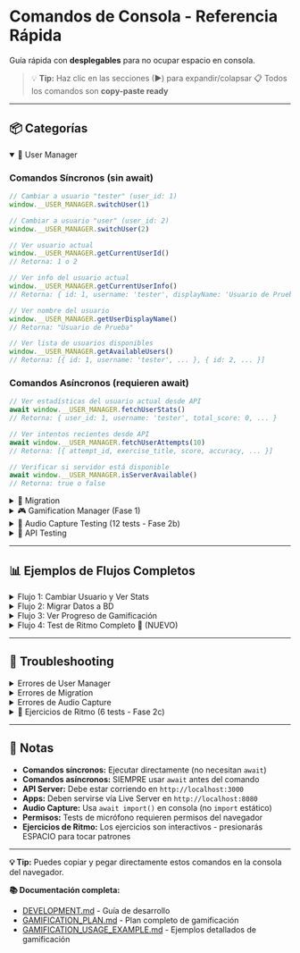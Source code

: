 # Comandos de Consola - Referencia Rápida

Guía rápida con **desplegables** para no ocupar espacio en consola.

> 💡 **Tip:** Haz clic en las secciones (▶) para expandir/colapsar
> 📋 Todos los comandos son **copy-paste ready**

---

## 📦 Categorías

<details open>
<summary>👤 User Manager</summary>

### Comandos Síncronos (sin await)

```javascript
// Cambiar a usuario "tester" (user_id: 1)
window.__USER_MANAGER.switchUser(1)

// Cambiar a usuario "user" (user_id: 2)
window.__USER_MANAGER.switchUser(2)

// Ver usuario actual
window.__USER_MANAGER.getCurrentUserId()
// Retorna: 1 o 2

// Ver info del usuario actual
window.__USER_MANAGER.getCurrentUserInfo()
// Retorna: { id: 1, username: 'tester', displayName: 'Usuario de Prueba' }

// Ver nombre del usuario
window.__USER_MANAGER.getUserDisplayName()
// Retorna: "Usuario de Prueba"

// Ver lista de usuarios disponibles
window.__USER_MANAGER.getAvailableUsers()
// Retorna: [{ id: 1, username: 'tester', ... }, { id: 2, ... }]
```

### Comandos Asíncronos (requieren await)

```javascript
// Ver estadísticas del usuario actual desde API
await window.__USER_MANAGER.fetchUserStats()
// Retorna: { user_id: 1, username: 'tester', total_score: 0, ... }

// Ver intentos recientes desde API
await window.__USER_MANAGER.fetchUserAttempts(10)
// Retorna: [{ attempt_id, exercise_title, score, accuracy, ... }]

// Verificar si servidor está disponible
await window.__USER_MANAGER.isServerAvailable()
// Retorna: true o false
```

</details>

<details>
<summary>🔄 Migration</summary>

### Comandos Síncronos

```javascript
// Ver información de migración
window.__MIGRATION.info()
// Retorna: { completed: true, timestamp: ..., date: '...' } o null

// Resetear estado de migración (para testing)
window.__MIGRATION.reset()
// Consola: "🔄 Estado de migración reseteado"
```

### Comandos Asíncronos (requieren await)

```javascript
// Migrar datos de localStorage a base de datos
await window.__MIGRATION.migrate()
// Retorna: { success: true, synced_count: 10, failed_count: 0, ... }

// Forzar migración aunque ya se haya hecho
await window.__MIGRATION.migrate(true)

// Verificar si servidor está disponible
await window.__MIGRATION.isServerAvailable()
// Retorna: true o false
```

</details>

<details>
<summary>🎮 Gamification Manager (Fase 1)</summary>

### Estadísticas y Progreso

```javascript
// Ver estadísticas generales
window.__GAMIFICATION.getStats()
// Retorna: { session: {...}, scoring: {...}, achievements: {...} }

// Ver nivel del usuario
window.__GAMIFICATION.getUserLevel()
// Retorna: { level: 3, title: 'Estudiante', current_score: 1250, ... }

// Ver todos los logros
window.__GAMIFICATION.getAchievements()
// Retorna: [{ id, name, description, unlocked, progress, ... }, ...]

// Ver solo logros desbloqueados
window.__GAMIFICATION.getAchievements().filter(a => a.unlocked)

// Ver progreso de un logro específico
window.__GAMIFICATION.getAchievementProgress('rhythm_novice')
```

### Tracking de Eventos

```javascript
// Trackear un evento manualmente
window.__GAMIFICATION.trackEvent('PATTERN_PLAYED', { lg_value: 16 })

// Ver historial de eventos
window.__GAMIFICATION.getEventHistory()

// Ver configuración
window.__GAMIFICATION.getConfig()
```

</details>

<details>
<summary>🎵 Audio Capture Testing (12 tests - Fase 2b)</summary>

> **Nota:** Todos los tests usan `await import()` porque la consola no soporta `import` estático.

### Tests Básicos (4)

<details>
<summary>Test 1: Verificar Soporte ✅</summary>

**Descripción:** Verifica que el navegador soporte micrófono y teclado
**Duración:** Instantáneo

```javascript
const { checkSupport } = await import('../../libs/audio-capture/index.js');

const support = checkSupport();
console.log('Soporte:', support);
// Debe mostrar: { microphone: true, keyboard: true, overall: true }
```

**Resultado esperado:**
- `microphone: true` - Navegador soporta getUserMedia
- `keyboard: true` - Navegador soporta eventos de teclado
- `overall: true` - Sistema completo disponible

</details>

<details>
<summary>Test 2: Captura de Teclado ⌨️</summary>

**Descripción:** Captura simple de tecla ESPACIO con feedback visual
**Duración:** 5 segundos

```javascript
const { createKeyboardCapture } = await import('../../libs/audio-capture/index.js');

const kbd = createKeyboardCapture({ visualFeedback: true });
kbd.startRecording();
console.log('🎹 Presiona ESPACIO al ritmo durante 5 segundos...');

setTimeout(() => {
  const taps = kbd.stopRecording();
  console.log(`✅ Capturados ${taps.length} taps:`, taps);
  kbd.dispose();
}, 5000);
```

**Resultado esperado:**
- Círculo azul flotante en esquina inferior derecha
- Círculo se ilumina al presionar ESPACIO
- Lista de timestamps en ms después de 5 segundos

</details>

<details>
<summary>Test 7: Helper de Fracciones 🎼</summary>

**Descripción:** Convierte notación musical a timestamps
**Duración:** Instantáneo

```javascript
const { fractionsToTimestamps } = await import('../../libs/audio-capture/index.js');

// Patrón: redonda, blanca, negra, corchea
const pattern = [1, 0.5, 0.25, 0.125];
const timestamps = fractionsToTimestamps(pattern, 120, 0);

console.log('🎼 Patrón de fracciones (120 BPM):');
console.log('   Redonda (1)    @ 0ms');
console.log('   Blanca (1/2)   @', Math.round(timestamps[1]), 'ms');
console.log('   Negra (1/4)    @', Math.round(timestamps[2]), 'ms');
console.log('   Corchea (1/8)  @', Math.round(timestamps[3]), 'ms');
```

**Valores de fracción:**
- `1` = Redonda, `0.5` = Blanca, `0.25` = Negra, `0.125` = Corchea

</details>

<details>
<summary>Test 9: Ajustar Configuración ⚙️</summary>

**Descripción:** Crear analizadores con diferentes configuraciones
**Duración:** Instantáneo

```javascript
const { createRhythmAnalyzer } = await import('../../libs/audio-capture/index.js');

// Configuración estricta
const strictAnalyzer = createRhythmAnalyzer({
  timingTolerance: 50,   // ±50ms
  tempoTolerance: 5,     // ±5 BPM
  weights: { timing: 0.7, consistency: 0.2, tempo: 0.1 }
});

// Configuración relajada
const relaxedAnalyzer = createRhythmAnalyzer({
  timingTolerance: 200,  // ±200ms
  tempoTolerance: 20,    // ±20 BPM
  weights: { timing: 0.3, consistency: 0.5, tempo: 0.2 }
});

console.log('✅ Analizadores creados con diferentes tolerancias');
```

</details>

### Tests de Análisis (3)

<details>
<summary>Test 3: Análisis vs Patrón 🎯</summary>

**Descripción:** Compara tu ritmo contra un patrón esperado
**Duración:** 5 segundos de captura + análisis

```javascript
const {
  createKeyboardCapture,
  createRhythmAnalyzer,
  generateExpectedPattern
} = await import('../../libs/audio-capture/index.js');

// Generar patrón de 120 BPM, 8 beats
const expected = generateExpectedPattern(120, 8);
const kbd = createKeyboardCapture({ visualFeedback: true });
const analyzer = createRhythmAnalyzer();

console.log('🎯 Patrón esperado (120 BPM, 8 beats)');
console.log('📍 Presiona ESPACIO cada 500ms aprox');

kbd.startRecording();

setTimeout(() => {
  const recorded = kbd.stopRecording();
  const result = analyzer.compareRhythm(recorded, expected);

  console.log('📊 RESULTADOS:');
  console.log(`   Accuracy: ${result.accuracy}%`);
  console.log(`   Timing: ${result.timingAccuracy}%`);
  console.log(`   Consistency: ${result.consistencyScore}%`);
  console.log(`   Tempo: ${result.tempoAccuracy}%`);
  console.log(`   💬 ${result.message}`);

  kbd.dispose();
}, 5000);
```

**Interpretación:**
- 90-100%: Excelente
- 75-89%: Muy bien
- 60-74%: Bien
- <60%: Sigue practicando

</details>

<details>
<summary>Test 4: Detección de Tempo 🎵</summary>

**Descripción:** Detecta BPM de tus taps libres
**Duración:** 10 segundos

```javascript
const { createKeyboardCapture, createRhythmAnalyzer } = await import('../../libs/audio-capture/index.js');

const kbd = createKeyboardCapture({ visualFeedback: true });
const analyzer = createRhythmAnalyzer();

kbd.startRecording();
console.log('🎹 Presiona ESPACIO 8 veces a tu ritmo natural...');

setTimeout(() => {
  const taps = kbd.stopRecording();
  const tempo = analyzer.detectTempo(taps);

  console.log('🎵 TEMPO DETECTADO:');
  console.log(`   BPM: ${tempo.bpm}`);
  console.log(`   Confianza: ${Math.round(tempo.confidence * 100)}%`);
  console.log(`   Intervalo: ${Math.round(tempo.avgInterval)}ms`);

  kbd.dispose();
}, 10000);
```

**Referencias de BPM:**
- 60-80: Lento (balada)
- 90-110: Moderado (pop)
- 120-140: Rápido (dance)
- 150+: Muy rápido (techno)

</details>

<details>
<summary>Test 6: Análisis Libre 🎨</summary>

**Descripción:** Analiza ritmo libre y detecta patrones
**Duración:** 10 segundos

```javascript
const { createKeyboardCapture, createRhythmAnalyzer } = await import('../../libs/audio-capture/index.js');

const kbd = createKeyboardCapture({ visualFeedback: true });
const analyzer = createRhythmAnalyzer();

kbd.startRecording();
console.log('🎹 Improvisa un ritmo durante 10 segundos...');

setTimeout(() => {
  const taps = kbd.stopRecording();
  const analysis = analyzer.analyzeFreeRhythm(taps);

  console.log('🎨 ANÁLISIS:');
  console.log(`   BPM: ${Math.round(analysis.tempo.bpm)}`);
  console.log(`   Consistencia: ${Math.round(analysis.consistency * 100)}%`);
  console.log(`   Total taps: ${analysis.totalTaps}`);
  console.log('   Patrones:', analysis.patterns);

  kbd.dispose();
}, 10000);
```

</details>

### Tests de Micrófono (2)

<details>
<summary>Test 5: Sistema Completo 🎤⌨️</summary>

**Descripción:** Captura simultánea de micrófono + teclado
**Duración:** 10 segundos
**Requisitos:** Permisos de micrófono

```javascript
const { createCaptureSystem } = await import('../../libs/audio-capture/index.js');

// Crear sistema completo
const system = await createCaptureSystem({
  microphone: {
    threshold: -30,
    minInterval: 100,
    onBeatDetected: (e) => console.log(`🎤 Beat #${e.beatNumber}`)
  },
  keyboard: {
    visualFeedback: true,
    onTapDetected: (e) => console.log(`⌨️ Tap #${e.tapNumber}`)
  }
});

if (!system.micInitialized) {
  console.warn('⚠️ Micrófono no disponible - solo teclado');
}

console.log('🎙️ Captura combinada (10 segundos)...');
console.log('💡 Prueba: palmadas + ESPACIO mezclados');

await system.combined.startRecording();

setTimeout(() => {
  const results = system.combined.stopRecording();
  console.log('📊 RESULTADOS:');
  console.log(`   🎤 Micrófono: ${results.microphone.length}`);
  console.log(`   ⌨️ Teclado: ${results.keyboard.length}`);
  console.log(`   📦 Total: ${results.totalEvents}`);
  system.dispose();
}, 10000);
```

**Consejos:**
- Da palmadas cerca del micrófono
- Si no detecta, baja threshold a -35 o -40

</details>

<details>
<summary>Test 8: Monitor de Nivel 📊</summary>

**Descripción:** Ver nivel de micrófono en tiempo real
**Duración:** 10 segundos
**Requisitos:** Permisos de micrófono

```javascript
const { createMicrophoneCapture } = await import('../../libs/audio-capture/index.js');

const mic = createMicrophoneCapture();
const initialized = await mic.initialize();

if (!initialized) {
  console.error('❌ No se pudo inicializar el micrófono');
} else {
  console.log('📊 Monitoreando nivel (10 segundos)...');
  console.log('💡 Habla o aplaude cerca del micrófono');

  const interval = setInterval(() => {
    const level = mic.getCurrentLevel();
    const bars = '█'.repeat(Math.max(0, Math.floor((level + 60) / 2)));
    console.log(`${level.toFixed(1)} dB ${bars}`);
  }, 200);

  setTimeout(() => {
    clearInterval(interval);
    mic.dispose();
    console.log('✅ Monitoreo finalizado');
  }, 10000);
}
```

**Interpretación de niveles:**
- -60 dB: Silencio
- -40 dB: Ruido ambiental
- -30 dB: Voz normal
- -20 dB: Voz alta
- -10 dB: Palmada
- 0 dB: Máximo (clipping)

</details>

### Tests Avanzados (3)

<details>
<summary>Test 10: Ejercicio Guiado 🎯</summary>

**Descripción:** Ejercicio completo con cuenta regresiva
**Duración:** ~15 segundos total

```javascript
const {
  createKeyboardCapture,
  createRhythmAnalyzer,
  generateExpectedPattern
} = await import('../../libs/audio-capture/index.js');

console.log('🎯 EJERCICIO DE RITMO - NIVEL 1');
console.log('================================\n');

// Paso 1: Objetivo
const bpm = 100;
const beats = 4;
const expected = generateExpectedPattern(bpm, beats);

console.log(`📋 Objetivo: ${beats} beats a ${bpm} BPM`);
console.log(`⏱️ Intervalo: ${Math.round(60000 / bpm)}ms entre beats`);
console.log(`\n💡 TIP: Cuenta "1, 2, 3, 4" a ritmo constante\n`);

// Paso 2: Preparar
const kbd = createKeyboardCapture({ visualFeedback: true });
const analyzer = createRhythmAnalyzer();

// Paso 3: Cuenta regresiva
console.log('⏳ Preparándote...');
await new Promise(r => setTimeout(r, 2000));
console.log('3...');
await new Promise(r => setTimeout(r, 1000));
console.log('2...');
await new Promise(r => setTimeout(r, 1000));
console.log('1...');
await new Promise(r => setTimeout(r, 1000));
console.log('🎹 ¡AHORA! Presiona ESPACIO 4 veces\n');

// Paso 4: Capturar
kbd.startRecording();
await new Promise(r => setTimeout(r, 5000));

// Paso 5: Analizar
const recorded = kbd.stopRecording();
const result = analyzer.compareRhythm(recorded, expected);

console.log('\n📊 RESULTADOS:');
console.log(`🎯 Accuracy: ${result.accuracy}%`);
console.log(`⏱️ Timing: ${result.timingAccuracy}%`);
console.log(`📊 Consistencia: ${result.consistencyScore}%`);
console.log(`\n💬 ${result.message}`);

if (result.accuracy >= 90) {
  console.log('\n🏆 ¡EXCELENTE! Nivel completado');
} else if (result.accuracy >= 75) {
  console.log('\n⭐ ¡Muy bien! Prueba el siguiente nivel');
} else {
  console.log('\n💪 Sigue practicando');
}

kbd.dispose();
```

</details>

<details>
<summary>Test 11: Captura con Audio 🎵⌨️</summary>

**Descripción:** Verifica que funciona con audio reproduciéndose
**Duración:** 11 segundos (3s espera + 8s captura)

```javascript
const { createKeyboardCapture } = await import('../../libs/audio-capture/index.js');

const kbd = createKeyboardCapture({
  visualFeedback: true,
  useCapture: true  // Garantiza prioridad (default: true)
});

console.log('🎵 INSTRUCCIONES:');
console.log('1. Reproduce audio en la app (presiona play)');
console.log('2. Espera 3 segundos');
console.log('3. Presiona ESPACIO al ritmo del audio');
console.log('');
console.log('⏳ Esperando 3 segundos...');

await new Promise(r => setTimeout(r, 3000));

kbd.startRecording();
console.log('⌨️ ¡Captura iniciada! Presiona ESPACIO al ritmo');

setTimeout(() => {
  const taps = kbd.stopRecording();
  console.log(`\n✅ Capturados ${taps.length} taps con audio`);
  console.log('🎉 ¡Funciona correctamente!');
  kbd.dispose();
}, 8000);
```

**Por qué funciona:**
- Usa `{ capture: true }` por defecto
- Captura eventos antes que otros listeners
- Funciona incluso si el reproductor también escucha ESPACIO

</details>

<details>
<summary>Test 12: Tecla Alternativa 🔀</summary>

**Descripción:** Usar tecla diferente a ESPACIO
**Duración:** 10 segundos (5s por cada tecla)

```javascript
const { createKeyboardCapture } = await import('../../libs/audio-capture/index.js');

// Opción 1: Configurar en constructor
const kbd1 = createKeyboardCapture({
  key: 'Enter',
  visualFeedback: true
});

console.log('⌨️ Test 1: Captura con ENTER (5 segundos)...');
kbd1.startRecording();

setTimeout(() => {
  const taps1 = kbd1.stopRecording();
  console.log(`✅ Capturados ${taps1.length} taps con ENTER`);
  kbd1.dispose();

  // Opción 2: Cambiar dinámicamente
  const kbd2 = createKeyboardCapture({ visualFeedback: true });
  kbd2.setKey('t');

  console.log('\n⌨️ Test 2: Captura con tecla T (5 segundos)...');
  kbd2.startRecording();

  setTimeout(() => {
    const taps2 = kbd2.stopRecording();
    console.log(`✅ Capturados ${taps2.length} taps con T`);
    kbd2.dispose();
  }, 5000);
}, 5000);
```

**Teclas recomendadas:**
- `'Enter'` - Enter/Return
- `'t'` - Tecla T (fácil de presionar)
- `'x'` - Tecla X
- `'c'` - Tecla C

</details>

</details>

<details>
<summary>🧪 API Testing</summary>

```javascript
// Health check
await fetch('http://localhost:3000/api/health').then(r => r.json())

// Listar usuarios
await fetch('http://localhost:3000/api/users').then(r => r.json())

// Ver usuario específico con stats
await fetch('http://localhost:3000/api/users/1').then(r => r.json())

// Listar ejercicios
await fetch('http://localhost:3000/api/exercises').then(r => r.json())

// Ejercicios por tipo
await fetch('http://localhost:3000/api/exercises?type=sequence_entry').then(r => r.json())
```

</details>

---

## 📊 Ejemplos de Flujos Completos

<details>
<summary>Flujo 1: Cambiar Usuario y Ver Stats</summary>

```javascript
// 1. Cambiar a usuario tester
window.__USER_MANAGER.switchUser(1)

// 2. Ver stats desde API
const stats = await window.__USER_MANAGER.fetchUserStats()
console.log(`Score: ${stats.total_score}, Level: ${stats.current_level}`)

// 3. Ver intentos recientes
const attempts = await window.__USER_MANAGER.fetchUserAttempts(5)
console.log(`Últimos ${attempts.length} intentos:`, attempts)
```

</details>

<details>
<summary>Flujo 2: Migrar Datos a BD</summary>

```javascript
// 1. Verificar que servidor está disponible
const available = await window.__MIGRATION.isServerAvailable()
console.log('Servidor disponible:', available)

// 2. Ver si ya se migró
const info = window.__MIGRATION.info()
console.log('Info migración:', info)

// 3. Migrar (si es necesario)
if (!info) {
  const result = await window.__MIGRATION.migrate()
  console.log('Migración:', result)
}
```

</details>

<details>
<summary>Flujo 3: Ver Progreso de Gamificación</summary>

```javascript
// 1. Stats generales
const stats = window.__GAMIFICATION.getStats()
console.log('Puntos sesión:', stats.scoring.session_score)
console.log('Racha actual:', stats.scoring.current_streak)

// 2. Nivel actual
const level = window.__GAMIFICATION.getUserLevel()
console.log(`Nivel ${level.level}: ${level.title}`)
console.log(`Progreso: ${level.progress_percentage}%`)

// 3. Logros
const achievements = window.__GAMIFICATION.getAchievements()
const unlocked = achievements.filter(a => a.unlocked)
console.log(`Logros: ${unlocked.length}/${achievements.length}`)

// 4. Logros recientes
const recent = unlocked.filter(a => !a.notified)
recent.forEach(a => console.log(`🏆 ${a.name}: ${a.description}`))
```

</details>

<details>
<summary>Flujo 4: Test de Ritmo Completo 🎵 (NUEVO)</summary>

```javascript
// 1. Verificar soporte
const {
  checkSupport,
  createKeyboardCapture,
  createRhythmAnalyzer,
  generateExpectedPattern
} = await import('../../libs/audio-capture/index.js');

console.log('Soporte:', checkSupport());

// 2. Generar patrón (120 BPM, 8 beats)
const expected = generateExpectedPattern(120, 8);

// 3. Capturar ritmo
const kbd = createKeyboardCapture({ visualFeedback: true });
kbd.startRecording();
console.log('🎹 Presiona ESPACIO 8 veces al ritmo (500ms cada uno)...');

await new Promise(r => setTimeout(r, 5000));

// 4. Analizar
const recorded = kbd.stopRecording();
const analyzer = createRhythmAnalyzer();
const result = analyzer.compareRhythm(recorded, expected);

console.log(`\n📊 Accuracy: ${result.accuracy}%`);
console.log(`💬 ${result.message}`);
console.log(`   Timing: ${result.timingAccuracy}%`);
console.log(`   Consistency: ${result.consistencyScore}%`);
console.log(`   Tempo: ${result.tempoAccuracy}%`);

kbd.dispose();
```

</details>

---

## 🚨 Troubleshooting

<details>
<summary>Errores de User Manager</summary>

### Comando retorna NaN o Promise

**Problema:** Olvidaste usar `await` en una función async.

```javascript
// ❌ Incorrecto
window.__USER_MANAGER.fetchUserStats()  // Retorna: Promise o NaN

// ✅ Correcto
await window.__USER_MANAGER.fetchUserStats()  // Retorna: {user_id: 1, ...}
```

### Error: "User not found"

**Problema:** El usuario no existe en la base de datos.

```javascript
// Solo existen user_id 1 y 2
window.__USER_MANAGER.switchUser(1)  // ✅
window.__USER_MANAGER.switchUser(2)  // ✅
window.__USER_MANAGER.switchUser(3)  // ❌ Error
```

</details>

<details>
<summary>Errores de Migration</summary>

### Error: "Failed to fetch"

**Problema:** El servidor API no está corriendo.

```bash
# Verificar
await window.__MIGRATION.isServerAvailable()  // false

# Iniciar servidor
# En VSCode: F1 → Tasks: Run Task → Start API Server
# O en terminal: npm run server
```

</details>

<details>
<summary>Errores de Audio Capture</summary>

### Error: "Cannot use import statement outside a module"

**Problema:** Usaste `import` estático en consola.

```javascript
// ❌ NO funciona en consola
import { checkSupport } from '../../libs/audio-capture/index.js';

// ✅ Usa import dinámico
const { checkSupport } = await import('../../libs/audio-capture/index.js');
```

### Error: "Micrófono no disponible"

**Problema:** Permisos de micrófono no otorgados.

```javascript
// 1. Verificar soporte
const { MicrophoneCapture } = await import('../../libs/audio-capture/index.js');
console.log('Soportado:', MicrophoneCapture.isSupported());

// 2. Solicitar permisos
await MicrophoneCapture.requestPermissions();

// 3. Intentar de nuevo
const mic = createMicrophoneCapture();
await mic.initialize();
```

### KeyboardCapture no funciona con audio

**Problema:** El reproductor de audio captura el evento primero.

**Solución:** Ya está resuelto con `useCapture: true` (default), o usa tecla alternativa:

```javascript
// Opción 1: Verificar useCapture está activo
const kbd = createKeyboardCapture({ useCapture: true });  // Ya es default

// Opción 2: Usar tecla alternativa
const kbd = createKeyboardCapture({ key: 'Enter' });
```

### Feedback visual no aparece

**Soluciones:**
1. Verifica que pasaste `{ visualFeedback: true }`
2. Revisa si hay elementos con `z-index` muy alto que lo tapen
3. Verifica que el DOM esté cargado

### No detecta beats del micrófono

**Soluciones:**
1. Baja el threshold: `{ threshold: -35 }` o `-40`
2. Haz ruidos más fuertes (palmadas, golpes)
3. Verifica el nivel con Test 8 para calibrar

</details>

<details>
<summary>🎯 Ejercicios de Ritmo (6 tests - Fase 2c)</summary>

> **Nota:** Estos ejercicios implementan el sistema completo de entrenamiento rítmico.
> Todos los tests usan `await import()` para cargar módulos dinámicamente.

### Tests Básicos (2)

<details>
<summary>Test 1: Verificar Definiciones de Ejercicios ✅</summary>

**Descripción:** Verifica que los 4 ejercicios estén correctamente definidos
**Duración:** Instantáneo

```javascript
const { EXERCISE_DEFINITIONS, getExerciseIds } = await import('../../libs/ear-training/index.js');

// Ver todos los ejercicios disponibles
console.log('📋 Ejercicios disponibles:', getExerciseIds());

// Ver detalles del Ejercicio 1
console.log('\n🎯 Ejercicio 1:', EXERCISE_DEFINITIONS['sequence-entry']);
console.log('  Niveles:', EXERCISE_DEFINITIONS['sequence-entry'].levels.length);
console.log('  Linked:', EXERCISE_DEFINITIONS['sequence-entry'].linked);
```

**Resultado esperado:**
- Debe mostrar 4 ejercicios: `sequence-entry`, `rhythm-sync`, `tap-tempo`, `fraction-recognition`
- Ejercicio 1 debe tener 4 niveles
- Ejercicio 1 debe estar linked con `rhythm-sync`

</details>

<details>
<summary>Test 2: Calcular Timestamps ⏱️</summary>

**Descripción:** Verifica el cálculo de timestamps con la fórmula Lg/V=T/60
**Duración:** Instantáneo

```javascript
const { ExerciseRunner } = await import('../../libs/ear-training/index.js');

// Crear runner temporal
const runner = new ExerciseRunner('sequence-entry');

// Calcular timestamps para Lg 4, BPM 120
const timestamps = runner.calculateTimestamps(4, 120);
console.log('🎵 Lg 4, BPM 120:', timestamps, 'ms');
// Esperado: [0, 500, 1000, 1500]

// Calcular timestamps para Lg 4, BPM 240
const timestamps2 = runner.calculateTimestamps(4, 240);
console.log('🎵 Lg 4, BPM 240:', timestamps2, 'ms');
// Esperado: [0, 250, 500, 750]

// Seleccionar posiciones impares (1, 3)
const selected = runner.selectPositions(timestamps, [1, 3]);
console.log('✅ Posiciones impares [1,3]:', selected, 'ms');
// Esperado: [500, 1500]
```

**Resultado esperado:**
- BPM 120: intervalo de 500ms entre pulsos
- BPM 240: intervalo de 250ms entre pulsos
- Posiciones [1, 3] correctamente filtradas

</details>

### Tests de Ejercicio 1 (2)

<details>
<summary>Test 3: Ejecutar Ejercicio 1 - Nivel 1 (Simulado) 🎹</summary>

**Descripción:** Ejecuta Ejercicio 1 Nivel 1 (2 golpes impares)
**Duración:** ~5-10 segundos (depende de tu velocidad de taps)

```javascript
const { ExerciseRunner } = await import('../../libs/ear-training/index.js');

// Crear y inicializar ejercicio
const ex1 = new ExerciseRunner('sequence-entry');
await ex1.initialize();

console.log('🎯 Ejercicio 1 - Nivel 1: 2 golpes impares (posiciones 1, 3)');
console.log('⌨️  Presiona ESPACIO 2 veces cuando quieras (timing libre)');
console.log('');

// Ejecutar nivel 1
const result = await ex1.runLevel(1);

// Mostrar resultado detallado
console.log('\n📊 RESULTADO:');
console.log('  Score:', result.score.total, '/ 100');
console.log('  Passed:', result.score.passed ? '✅ SÍ' : '❌ NO');
console.log('  Taps capturados:', result.capture.taps);
console.log('  Breakdown:');
console.log('    - Timing:', result.score.breakdown.timing + '%');
console.log('    - Consistency:', result.score.breakdown.consistency + '%');

// Limpiar recursos
ex1.dispose();
```

**Qué hace:**
1. Muestra instrucciones del nivel
2. Espera que presiones ESPACIO 2 veces
3. Analiza las proporciones temporales entre taps
4. Calcula score basado en timing y consistency
5. Guarda resultado en base de datos

**Resultado esperado:**
- Captura 2 timestamps
- Calcula score entre 0-100
- Muestra si pasaste (≥70%)

</details>

<details>
<summary>Test 4: Ver Resultados Guardados en BD 💾</summary>

**Descripción:** Verifica que el resultado se guardó en la base de datos
**Duración:** Instantáneo

```javascript
// Ver últimos intentos del usuario actual
await window.__USER_MANAGER.fetchUserAttempts(5);

// O consultar directamente la API
const userId = window.__USER_MANAGER.getCurrentUserId();
const response = await fetch(`http://localhost:3000/api/users/${userId}/attempts?limit=5`);
const data = await response.json();
console.log('📊 Últimos 5 intentos:', data);

// Filtrar solo ejercicios de Fase 2c
const ejercicios2c = data.filter(a =>
  a.exercise_type.includes('sequence-entry') ||
  a.exercise_type.includes('rhythm-sync') ||
  a.exercise_type.includes('tap-tempo') ||
  a.exercise_type.includes('fraction-recognition')
);
console.log('🎯 Ejercicios Fase 2c:', ejercicios2c);
```

**Resultado esperado:**
- Debe aparecer el intento que acabas de hacer
- exercise_type: `sequence-entry_level_1`
- Metadata con timing_accuracy, consistency, etc.

</details>

### Tests de Ejercicio 2 (Linked) (1)

<details>
<summary>Test 5: Ejecutar Ejercicios Linked (1 + 2) 🔗</summary>

**Descripción:** Ejecuta Ejercicio 1 y luego Ejercicio 2 (si pasas el 1)
**Duración:** ~30-45 segundos (incluye count-in y 3 repeticiones)

```javascript
const { LinkedExerciseManager } = await import('../../libs/ear-training/index.js');

// Crear manager de ejercicios linked
const manager = new LinkedExerciseManager('sequence-entry', 'rhythm-sync');
await manager.initialize();

console.log('🎯 EJERCICIOS LINKED: 1 + 2');
console.log('═══════════════════════════════');
console.log('Parte 1: Entrada de Secuencia (captura libre)');
console.log('Parte 2: Sincronización Rítmica (con audio + count-in)');
console.log('');

// Ejecutar nivel 1 completo (ambas partes)
const result = await manager.runLinkedLevel(1);

// Mostrar resultado combinado
console.log('\n🏆 RESULTADO FINAL:');
console.log('  Completed:', result.completed ? '✅ SÍ' : '❌ NO');
console.log('  Passed:', result.passed ? '✅ SÍ' : '❌ NO');
console.log('  Combined Score:', result.combinedScore, '/ 100');
console.log('  Parte 1 Score:', result.part1.score.total);
if (result.part2) {
  console.log('  Parte 2 Score:', result.part2.averageScore);
  console.log('  BPMs usados:', result.part2.bpms);
}

// Limpiar recursos
manager.dispose();
```

**Qué hace:**
1. **Parte 1:** Ejecuta Ejercicio 1 (captura libre)
2. **Si pasas:** Ejecuta Ejercicio 2 con 3 BPMs crecientes
   - Count-in de 4 beats antes de cada repetición
   - Audio de referencia con clicks
   - Captura sincronizada con el audio
3. Calcula score combinado (promedio de ambas partes)

**Resultado esperado:**
- Si pasas Parte 1: ejecuta Parte 2 con 3 repeticiones
- Si fallas Parte 1: se detiene ahí
- Score final es el promedio de ambas partes

</details>

### Test de Ejercicio 4 (Fraction Recognition) (1)

<details>
<summary>Test 6: Fraction Recognition (Simulado) 🎼</summary>

**Descripción:** Ejecuta Ejercicio 4 Nivel 1 (10 preguntas, fracciones simples)
**Duración:** ~2-3 minutos (automático con respuestas simuladas)

```javascript
const { FractionRecognitionExercise } = await import('../../libs/ear-training/index.js');

// Crear ejercicio
const ex4 = new FractionRecognitionExercise();
await ex4.initialize();

console.log('🎼 Ejercicio 4: Reconocimiento de Fracciones');
console.log('📝 Nivel 1: Fracciones simples (n=1, d=1-12)');
console.log('🔊 10 preguntas con audio de subdivisiones');
console.log('');
console.log('⚠️  En modo consola, las respuestas se simulan automáticamente (70% correctas)');
console.log('');

// Ejecutar nivel 1 (10 preguntas)
const result = await ex4.runLevel(1);

// Mostrar resultado
console.log('\n🏆 RESULTADO FINAL:');
console.log('  Correctas:', result.correctCount, '/', result.totalQuestions);
console.log('  Accuracy:', Math.round(result.accuracy), '%');
console.log('  Passed:', result.passed ? '✅ SÍ' : '❌ NO');
console.log('  Total listens:', result.totalListenCount);

// Limpiar recursos
ex4.dispose();
```

**Qué hace:**
1. Genera 10 preguntas random con fracciones 1/d (d entre 1 y 12)
2. Para cada pregunta:
   - Reproduce audio con la subdivisión usando gridFromOrigin
   - Simula respuesta del usuario (70% correctas en modo consola)
   - Valida la respuesta
3. Calcula accuracy final y determina si pasó (≥80%)

**Resultado esperado:**
- 10 preguntas completadas
- ~7 correctas (simulación 70%)
- Audio se reproduce (escucharás clicks de accent + base)

**Nota:** En una UI real, el usuario ingresaría n y d manualmente.

</details>

</details>

---

## 📝 Notas

- **Comandos síncronos:** Ejecutar directamente (no necesitan `await`)
- **Comandos asíncronos:** SIEMPRE usar `await` antes del comando
- **API Server:** Debe estar corriendo en `http://localhost:3000`
- **Apps:** Deben servirse vía Live Server en `http://localhost:8080`
- **Audio Capture:** Usa `await import()` en consola (no `import` estático)
- **Permisos:** Tests de micrófono requieren permisos del navegador
- **Ejercicios de Ritmo:** Los ejercicios son interactivos - presionarás ESPACIO para tocar patrones

---

**💡 Tip:** Puedes copiar y pegar directamente estos comandos en la consola del navegador.

**📚 Documentación completa:**
- [DEVELOPMENT.md](DEVELOPMENT.md) - Guía de desarrollo
- [GAMIFICATION_PLAN.md](GAMIFICATION_PLAN.md) - Plan completo de gamificación
- [GAMIFICATION_USAGE_EXAMPLE.md](GAMIFICATION_USAGE_EXAMPLE.md) - Ejemplos detallados de gamificación

